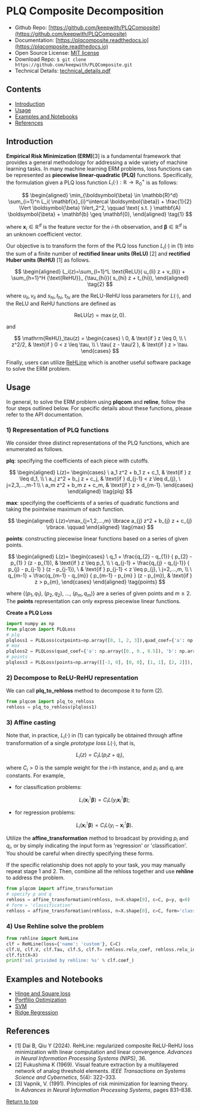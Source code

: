 # PLQ Composite Decomposition<a href="https://github.com/keepwith/PLQComposite"></a>
 


- Github Repo: [https://github.com/keepwith/PLQComposite](https://github.com/keepwith/PLQComposite)
- Documentation: [https://plqcomposite.readthedocs.io](https://plqcomposite.readthedocs.io)
- Open Source License: [MIT license](https://opensource.org/licenses/MIT)
- Download Repo: 
		```
		$ git clone https://github.com/keepwith/PLQComposite.git
		```
- Technical Details: [technical_details.pdf](https://github.com/keepwith/PLQComposite/blob/main/docs/technical_details.pdf)   


## Contents
- [Introduction](#Introduction)
- [Usage](#Usage)
- [Examples and Notebooks](#Examples-and-Notebooks)
- [References](#References)


## Introduction
 

**Empirical Risk Minimization (ERM)**[3] is a fundamental framework that provides a general methodology for addressing a wide variety of machine learning tasks. In many machine learning ERM problems, loss functions can be represented as **piecewise linear-quadratic (PLQ)** functions. Specifically, the formulation given a PLQ loss function $L_i(\cdot): \mathbb{R} \rightarrow \mathbb{R}^{+}_{0}$ is as follows:

$$
\begin{aligned}
\min_{\boldsymbol{\beta} \in \mathbb{R}^d} \sum_{i=1}^n  L_i( \mathbf{x}_{i}^\intercal \boldsymbol{\beta}) + \frac{1}{2} \Vert \boldsymbol{\beta} \Vert_2^2, \qquad \text{ s.t. } \mathbf{A} \boldsymbol{\beta} + \mathbf{b} \geq \mathbf{0},   
\end{aligned}
\tag{1}
$$


where $\mathbf{x}_{i} \in \mathbb{R}^d$ is the feature vector for the $i$-th observation, and $\boldsymbol{\beta} \in \mathbb{R}^d$ is an unknown coefficient vector. 


Our objective is to transform the form of the PLQ loss function $L_i(\cdot)$ in $(1)$ into the sum of a finite number of **rectified linear units (ReLU)** [2] and **rectified Huber units (ReHU)** [1] as follows. 


$$
\begin{aligned}
L_i(z)=\sum_{l=1}^L \text{ReLU}( u_{li} z + v_{li}) + \sum_{h=1}^H {\text{ReHU}}_ {\tau_{hi}}( s_{hi} z + t_{hi}), 
\end{aligned}
\tag{2} 
$$

where $u_{li},v_{li}$ and $s_{hi},t_{hi},\tau_{hi}$ are the ReLU-ReHU loss parameters for $L(\cdot)$, and the ReLU and ReHU functions are defined as

$$\mathrm{ReLU}(z)=\max(z,0).$$ 


and


$$
\mathrm{ReHU}_\tau(z) =
  \begin{cases}
  \ 0,                     & \text{if } z \leq 0, \\
  \ z^2/2,                 & \text{if } 0 < z \leq \tau, \\
  \ \tau( z - \tau/2 ),   & \text{if } z > \tau.
  \end{cases}
$$


Finally, users can utilize <a href ="https://github.com/softmin/ReHLine">ReHLine</a> which is another useful software package to solve the ERM problem.  



## Usage
In general, to solve the ERM problem using **plqcom** and **reline**, follow the four steps outlined below. For specific details about these functions, please refer to the API documentation.

### 1) Representation of PLQ functions
We consider three distinct representations of the PLQ functions, which are enumerated as follows. 

**plq**: specifying the coefficients of each piece with cutoffs.


$$
\begin{aligned}
L(z)=
\begin{cases}
\ a_1 z^2 + b_1 z + c_1, & \text{if } z \leq d_1, \\
\ a_j z^2 + b_j z + c_j, & \text{if } d_{j-1} < z \leq d_{j}, \ j=2,3,...,m-1 \\
\ a_m z^2 + b_m z + c_m, & \text{if } z > d_{m-1}.
\end{cases}
\end{aligned}
\tag{plq} 
$$


**max**: specifying the coefficients of a series of quadratic functions and taking the pointwise maximum of each function.


$$
\begin{aligned}
L(z)=\max_{j=1,2,...,m} \lbrace a_{j} z^2 + b_{j} z + c_{j} \rbrace. \qquad
\end{aligned}
\tag{max} 
$$


**points**: constructing piecewise linear functions based on a series of given points.


$$
\begin{aligned}
L(z)=
\begin{cases}
\ q_1  + \frac{q_{2} - q_{1}} { p_{2} - p_{1} } (z - p_{1}), & \text{if } z \leq p_1, \\
\ q_{j-1} + \frac{q_{j} - q_{j-1}} { p_{j} - p_{j-1} } (z - p_{j-1}), \ & \text{if } p_{j-1} < z \leq p_{j}, \ j=2,...,m, \\
\ q_{m-1} + \frac{q_{m-1} - q_{m}} { p_{m-1} - p_{m} } (z - p_{m}), & \text{if } z > p_{m},
\end{cases}
\end{aligned}
\tag{points}
$$


where $\lbrace (p_1,q_1),\ (p_2,q_2),\ ...,\ (p_m, q_m) \rbrace$ are a series of given points and $m\geq 2$. The **points** representation can only express piecewise linear functions.

**Create a PLQ Loss**  
```python
import numpy as np
from plqcom import PLQLoss
# plq
plqloss1 = PLQLoss(cutpoints=np.array([0, 1, 2, 3]),quad_coef={'a': np.array([0, 0, 0, 0, 0]), 'b': np.array([0, 1, 2, 3, 4]), 'c': np.array([0, 0, -1, -3, -6])})
# max
plqloss2 = PLQLoss(quad_coef={'a': np.array([0., 0., 0.5]), 'b': np.array([0., -1., -1.]), 'c': np.array([0., 1., 0.5])}, form='max')
# points
plqloss3 = PLQLoss(points=np.array([[-3, 0], [0, 0], [1, 1], [2, 2]]), form="points")
```

### 2) Decompose to ReLU-ReHU representation
We can call **plq_to_rehloss** method to decompose it to form $(2)$.  
```python
from plqcom import plq_to_rehloss
rehloss = plq_to_rehloss(plqloss1)
```

### 3) Affine casting
Note that, in practice, $L_i(\cdot)$ in $(1)$ can typically be obtained through affine transformation of a single *prototype loss* $L(\cdot)$, that is,


$$
  L_i(z) = C_i L(p_i z + q_i),
$$


where $C_i>0$ is the sample weight for the $i$-th instance, and $p_i$ and $q_i$ are constants. For example,

- for classification problems:


  $$
  L_{i}( \mathbf{x}_{i}^\intercal \boldsymbol{\beta} ) = C_{i}L(y_i \mathbf{x}_{i}^\intercal \boldsymbol{\beta});
  $$
  
  
- for regression problems:


  $$
  L_{i}( \mathbf{x}_{i}^\intercal \boldsymbol{\beta} ) = C_{i}L(y_i - \mathbf{x}_{i}^\intercal \boldsymbol{\beta}).
  $$
  
  


Utilize the **affine_transformation** method to broadcast by providing $p_i$ and $q_i$, or by simply indicating the input form as 'regression' or 'classification'. You should be careful when directly specifying these forms.

If the specific relationship does not apply to your task, you may manually repeat stage 1 and 2. Then, combine all the rehloss together and use **rehline** to address the problem.  

```python
from plqcom import affine_transformation
# specify p and q
rehloss = affine_transformation(rehloss, n=X.shape[0], c=C, p=y, q=0)
# form = 'classification'
rehloss = affine_transformation(rehloss, n=X.shape[0], c=C, form='classification')
```

### 4) Use Rehline solve the problem
``` python
from rehline import ReHLine
clf = ReHLine(loss={'name': 'custom'}, C=C)
clf.U, clf.V, clf.Tau, clf.S, clf.T= rehloss.relu_coef, rehloss.relu_intercept,rehloss.rehu_cut, rehloss.rehu_coef, rehloss.rehu_intercept
clf.fit(X=X)
print('sol privided by rehline: %s' % clf.coef_)
```




## Examples and Notebooks
- [Hinge and Square loss](https://colab.research.google.com/drive/1VKsSci1DqkHt7wJgruYRN3dp1EHO87SU?usp=sharing)
- [Portfilio Optimization](https://colab.research.google.com/drive/1k2ZVk9FmtnPklA1MQpQg2-JqDbwR9RHu?usp=sharing)
- [SVM](https://github.com/keepwith/PLQComposite/blob/main/examples/ex2_svm.ipynb)
- [Ridge Regression](https://github.com/keepwith/PLQComposite/blob/main/examples/ex3_regression.ipynb)



## References

- [1]  Dai B, Qiu Y (2024). ReHLine: regularized composite ReLU-ReHU loss minimization with linear computation and linear convergence. *Advances in Neural Information Processing Systems (NIPS)*, 36.
- [2] Fukushima K (1969). Visual feature extraction by a multilayered network of analog threshold elements. *IEEE Transactions on Systems Science and Cybernetics*, 5(4): 322–333.
- [3]  Vapnik, V. (1991). Principles of risk minimization for learning theory. In *Advances in Neural Information Processing Systems*, pages 831–838.


[Return to top](#PLQ-Composite-Decomposition)